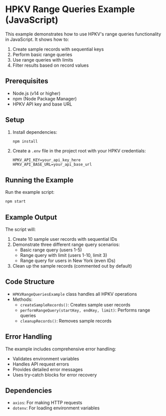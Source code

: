 # HPKV Range Queries Example (JavaScript)

This example demonstrates how to use HPKV's range queries functionality in JavaScript. It shows how to:
1. Create sample records with sequential keys
2. Perform basic range queries
3. Use range queries with limits
4. Filter results based on record values

## Prerequisites

- Node.js (v14 or higher)
- npm (Node Package Manager)
- HPKV API key and base URL

## Setup

1. Install dependencies:
   ```bash
   npm install
   ```

2. Create a `.env` file in the project root with your HPKV credentials:
   ```
   HPKV_API_KEY=your_api_key_here
   HPKV_API_BASE_URL=your_api_base_url
   ```

## Running the Example

Run the example script:
```bash
npm start
```

## Example Output

The script will:
1. Create 10 sample user records with sequential IDs
2. Demonstrate three different range query scenarios:
   - Basic range query (users 1-5)
   - Range query with limit (users 1-10, limit 3)
   - Range query for users in New York (even IDs)
3. Clean up the sample records (commented out by default)

## Code Structure

- `HPKVRangeQueriesExample` class handles all HPKV operations
- Methods:
  - `createSampleRecords()`: Creates sample user records
  - `performRangeQuery(startKey, endKey, limit)`: Performs range queries
  - `cleanupRecords()`: Removes sample records

## Error Handling

The example includes comprehensive error handling:
- Validates environment variables
- Handles API request errors
- Provides detailed error messages
- Uses try-catch blocks for error recovery

## Dependencies

- `axios`: For making HTTP requests
- `dotenv`: For loading environment variables 